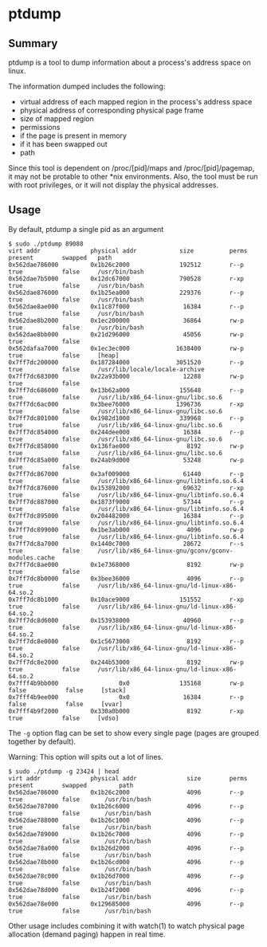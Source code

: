 # ptdump


## Summary
ptdump is a tool to dump information about a process's address space on linux.

The information dumped includes the following:

- virtual address of each mapped region in the process's address space
- physical address of corresponding physical page frame
- size of mapped region
- permissions
- if the page is present in memory
- if it has been swapped out
- path

Since this tool is dependent on /proc/[pid]/maps and /proc/[pid]/pagemap, it may not be protable to other \*nix environments.
Also, the tool must be run with root privileges, or it will not display the physical addresses.

## Usage

By default, ptdump a single pid as an argument

```console
$ sudo ./ptdump 89088
virt addr              physical addr            size          perms        present        swapped 	path
0x562dae786000         0x1b26c2000              192512        r--p         true           false		/usr/bin/bash
0x562dae7b5000         0x12dc67000              790528        r-xp         true           false		/usr/bin/bash
0x562dae876000         0x1b25ea000              229376        r--p         true           false		/usr/bin/bash
0x562dae8ae000         0x11c87f000               16384        r--p         true           false		/usr/bin/bash
0x562dae8b2000         0x1ec200000               36864        rw-p         true           false		/usr/bin/bash
0x562dae8bb000         0x21d296000               45056        rw-p         true           false		
0x562dafaa7000         0x1ec3ec000             1638400        rw-p         true           false		[heap]
0x7ff7dc200000         0x187284000             3051520        r--p         true           false		/usr/lib/locale/locale-archive
0x7ff7dc683000         0x22a93b000               12288        rw-p         true           false		
0x7ff7dc686000         0x13b62a000              155648        r--p         true           false		/usr/lib/x86_64-linux-gnu/libc.so.6
0x7ff7dc6ac000         0x3bee76000             1396736        r-xp         true           false		/usr/lib/x86_64-linux-gnu/libc.so.6
0x7ff7dc801000         0x1982d1000              339968        r--p         true           false		/usr/lib/x86_64-linux-gnu/libc.so.6
0x7ff7dc854000         0x244dee000               16384        r--p         true           false		/usr/lib/x86_64-linux-gnu/libc.so.6
0x7ff7dc858000         0x136fae000                8192        rw-p         true           false		/usr/lib/x86_64-linux-gnu/libc.so.6
0x7ff7dc85a000         0x24ab9d000               53248        rw-p         true           false		
0x7ff7dc867000         0x3af009000               61440        r--p         true           false		/usr/lib/x86_64-linux-gnu/libtinfo.so.6.4
0x7ff7dc876000         0x153892000               69632        r-xp         true           false		/usr/lib/x86_64-linux-gnu/libtinfo.so.6.4
0x7ff7dc887000         0x1873f9000               57344        r--p         true           false		/usr/lib/x86_64-linux-gnu/libtinfo.so.6.4
0x7ff7dc895000         0x204482000               16384        r--p         true           false		/usr/lib/x86_64-linux-gnu/libtinfo.so.6.4
0x7ff7dc899000         0x1be3ab000                4096        rw-p         true           false		/usr/lib/x86_64-linux-gnu/libtinfo.so.6.4
0x7ff7dc8a7000         0x1440c7000               28672        r--s         true           false		/usr/lib/x86_64-linux-gnu/gconv/gconv-modules.cache
0x7ff7dc8ae000         0x1e7368000                8192        rw-p         true           false		
0x7ff7dc8b0000         0x3bee36000                4096        r--p         true           false		/usr/lib/x86_64-linux-gnu/ld-linux-x86-64.so.2
0x7ff7dc8b1000         0x10ace9000              151552        r-xp         true           false		/usr/lib/x86_64-linux-gnu/ld-linux-x86-64.so.2
0x7ff7dc8d6000         0x153938000               40960        r--p         true           false		/usr/lib/x86_64-linux-gnu/ld-linux-x86-64.so.2
0x7ff7dc8e0000         0x1c5673000                8192        r--p         true           false		/usr/lib/x86_64-linux-gnu/ld-linux-x86-64.so.2
0x7ff7dc8e2000         0x244b53000                8192        rw-p         true           false		/usr/lib/x86_64-linux-gnu/ld-linux-x86-64.so.2
0x7fff4b9bb000                 0x0              135168        rw-p        false           false		[stack]
0x7fff4b9ee000                 0x0               16384        r--p        false           false		[vvar]
0x7fff4b9f2000         0x330a0b000                8192        r-xp         true           false		[vdso]
```

The `-g` option flag can be set to show every single page (pages are grouped together by default). 

Warning: This option will spits out a lot of lines.
``` console
$ sudo ./ptdump -g 23424 | head 
virt addr              physical addr              size        perms        present        swapped   	  path
0x562dae786000         0x1b26c2000                4096        r--p         true           false		  /usr/bin/bash
0x562dae787000         0x1b26c6000                4096        r--p         true           false		  /usr/bin/bash
0x562dae788000         0x1b26c1000                4096        r--p         true           false		  /usr/bin/bash
0x562dae789000         0x1b26c7000                4096        r--p         true           false		  /usr/bin/bash
0x562dae78a000         0x1b26d2000                4096        r--p         true           false		  /usr/bin/bash
0x562dae78b000         0x1b26cd000                4096        r--p         true           false		  /usr/bin/bash
0x562dae78c000         0x1b26d7000                4096        r--p         true           false		  /usr/bin/bash
0x562dae78d000         0x1b24f2000                4096        r--p         true           false		  /usr/bin/bash
0x562dae78e000         0x129685000                4096        r--p         true           false		  /usr/bin/bash
```

Other usage includes combining it with watch(1) to watch physical page allocation (demand paging) happen in real time.
